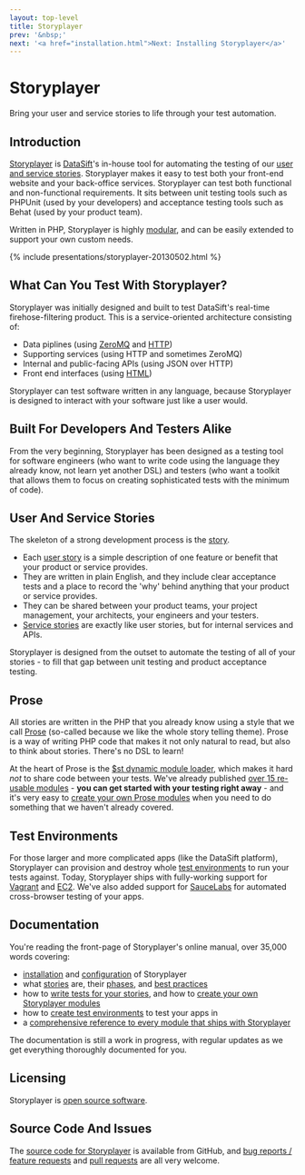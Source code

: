 ```yaml
---
layout: top-level
title: Storyplayer
prev: '&nbsp;'
next: '<a href="installation.html">Next: Installing Storyplayer</a>'
---
```


# Storyplayer

Bring your user and service stories to life through your test automation.

## Introduction

[Storyplayer](https://github.com/datasift/storyplayer) is [DataSift](http://datasift.com)'s in-house tool for automating the testing of our [user and service stories](stories/index.html).  Storyplayer makes it easy to test both your front-end website and your back-office services.  Storyplayer can test both functional and non-functional requirements.  It sits between unit testing tools such as PHPUnit (used by your developers) and acceptance testing tools such as Behat (used by your product team).

Written in PHP, Storyplayer is highly [modular](modules/index.html), and can be easily extended to support your own custom needs.

{% include presentations/storyplayer-20130502.html %}

## What Can You Test With Storyplayer?

Storyplayer was initially designed and built to test DataSift's real-time firehose-filtering product.  This is a service-oriented architecture consisting of:

* Data piplines (using [ZeroMQ](modules/zeromq/index.html) and [HTTP](modules/http/index.html))
* Supporting services (using HTTP and sometimes ZeroMQ)
* Internal and public-facing APIs (using JSON over HTTP)
* Front end interfaces (using [HTML](modules/browser/index.html))

Storyplayer can test software written in any language, because Storyplayer is designed to interact with your software just like a user would.

## Built For Developers And Testers Alike

From the very beginning, Storyplayer has been designed as a testing tool for software engineers (who want to write code using the language they already know, not learn yet another DSL) and testers (who want a toolkit that allows them to focus on creating sophisticated tests with the minimum of code).

## User And Service Stories

The skeleton of a strong development process is the [story](stories/index.html).

* Each [user story](stories/user-stories.html) is a simple description of one feature or benefit that your product or service provides.
* They are written in plain English, and they include clear acceptance tests and a place to record the 'why' behind anything that your product or service provides.
* They can be shared between your product teams, your project management, your architects, your engineers and your testers.
* [Service stories](stories/service-stories.html) are exactly like user stories, but for internal services and APIs.

Storyplayer is designed from the outset to automate the testing of all of your stories - to fill that gap between unit testing and product acceptance testing.

## Prose

All stories are written in the PHP that you already know using a style that we call [Prose](prose/index.html) (so-called because we like the whole story telling theme).  Prose is a way of writing PHP code that makes it not only natural to read, but also to think about stories.  There's no DSL to learn!

At the heart of Prose is the [$st dynamic module loader](prose/the-st-object.html), which makes it hard _not_ to share code between your tests.  We've already published [over 15 re-usable modules](modules/index.html) - __you can get started with your testing right away__ - and it's very easy to [create your own Prose modules](prose/creating-prose-modules.html) when you need to do something that we haven't already covered.

## Test Environments

For those larger and more complicated apps (like the DataSift platform), Storyplayer can provision and destroy whole [test environments](environments/index.html) to run your tests against.  Today, Storyplayer ships with fully-working support for [Vagrant](environments/vagrant/index.html) and [EC2](environments/ec2/index.html).  We've also added support for [SauceLabs](environments/saucelabs/index.html) for automated cross-browser testing of your apps.

## Documentation

You're reading the front-page of Storyplayer's online manual, over 35,000 words covering:

* [installation](installation.html) and [configuration](configuration/index.html) of Storyplayer
* what [stories](stories/index.html) are, their [phases](stories/phases.html), and [best practices](stories/best-practices.html)
* how to [write tests for your stories](prose/index.html), and how to [create your own Storyplayer modules](prose/creating-prose-modules.html)
* how to [create test environments](environments/index.html) to test your apps in
* a [comprehensive reference to every module that ships with Storyplayer](modules/index.html)

The documentation is still a work in progress, with regular updates as we get everything thoroughly documented for you.

## Licensing

Storyplayer is [open source software](http://datasift.github.io/storyplayer/copyright.html#license).

## Source Code And Issues

The [source code for Storyplayer](https://github.com/datasift/storyplayer) is available from GitHub, and [bug reports / feature requests](https://github.com/datasift/storyplayer/issues?state=open) and [pull requests](https://github.com/datasift/storyplayer/pulls) are all very welcome.